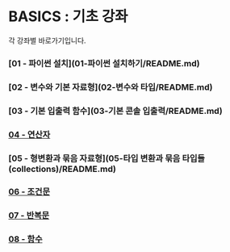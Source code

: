 # BASICS : 기초 강좌
각 강좌별 바로가기입니다.

### [01 - 파이썬 설치](01-파이썬 설치하기/README.md)

### [02 - 변수와 기본 자료형](02-변수와 타입/README.md)

### [03 - 기본 입출력 함수](03-기본 콘솔 입출력/README.md)

### [04 - 연산자](04-연산자/README.md)

### [05 - 형변환과 묶음 자료형](05-타입 변환과 묶음 타입들 (collections)/README.md)

### [06 - 조건문](06-조건문/README.md)

### [07 - 반복문](07-반복문/README.md)

### [08 - 함수](08-함수/README.md)
